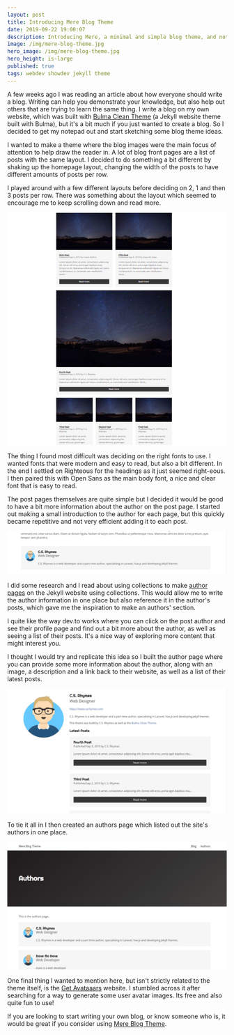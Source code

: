 ```yaml
---
layout: post
title: Introducing Mere Blog Theme
date: 2019-09-22 19:00:07
description: Introducing Mere, a minimal and simple blog theme, and nothing more, for use with Jekyll and GitHub Pages
image: /img/mere-blog-theme.jpg
hero_image: /img/mere-blog-theme.jpg
hero_height: is-large
published: true
tags: webdev showdev jekyll theme
---
```


A few weeks ago I was reading an article about how everyone should write a blog. Writing can help you demonstrate your knowledge, but also help out others that are trying to learn the same thing. I write a blog on my own website, which was built with [Bulma Clean Theme](https://github.com/chrisrhymes/bulma-clean-theme) (a Jekyll website theme built with Bulma), but it's a bit much if you just wanted to create a blog. So I decided to get my notepad out and start sketching some blog theme ideas.

I wanted to make a theme where the blog images were the main focus of attention to help draw the reader in. A lot of blog front pages are a list of posts with the same layout. I decided to do something a bit different by shaking up the homepage layout, changing the width of the posts to have different amounts of posts per row. 

I played around with a few different layouts before deciding on 2, 1 and then 3 posts per row. There was something about the layout which seemed to encourage me to keep scrolling down and read more. 

![Mere Blog Theme homepage](/img/mere-blog-theme-home.jpg)

The thing I found most difficult was deciding on the right fonts to use. I wanted fonts that were modern and easy to read, but also a bit different. In the end I settled on Righteous for the headings as it just seemed right-eous. I then paired this with Open Sans as the main body font, a nice and clear font that is easy to read.  

The post pages themselves are quite simple but I decided it would be good to have a bit more information about the author on the post page. I started out making a small introduction to the author for each page, but this quickly became repetitive and not very efficient adding it to each post. 

![Mere Blog Theme Author link](/img/mere-blog-theme-author-link.jpg)

I did some research and I read about using collections to make [author pages](https://jekyllrb.com/docs/step-by-step/09-collections/) on the Jekyll website using collections. This would allow me to write the author information in one place but also reference it in the author's posts, which gave me the inspiration to make an authors' section.  

I quite like the way dev.to works where you can click on the post author and see their profile page and find out a bit more about the author, as well as seeing a list of their posts. It's a nice way of exploring more content that might interest you. 

I thought I would try and replicate this idea so I built the author page where you can provide some more information about the author, along with an image, a description and a link back to their website, as well as a list of their latest posts. 

![Mere Blog Theme Author page](/img/mere-blog-theme-author.jpg)

To tie it all in I then created an authors page which listed out the site's authors in one place. 

![Mere Blog Theme Authors page](/img/mere-blog-theme-authors-page.jpg)

One final thing I wanted to mention here, but isn't strictly related to the theme itself, is the [Get Avataaars](https://getavataaars.com/) website. I stumbled across it after searching for a way to generate some user avatar images. Its free and also quite fun to use! 

If you are looking to start writing your own blog, or know someone who is, it would be great if you consider using [Mere Blog Theme](https://github.com/chrisrhymes/mere-blog-theme).